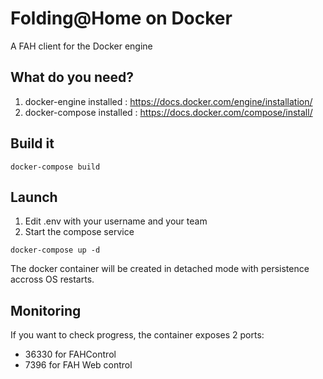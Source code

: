 # Folding@Home on Docker
A FAH client for the Docker engine

## What do you need?
1) docker-engine installed : https://docs.docker.com/engine/installation/
2) docker-compose installed : https://docs.docker.com/compose/install/

## Build it
```
docker-compose build
```

## Launch
1) Edit .env with your username and your team
2) Start the compose service

```
docker-compose up -d
```

The docker container will be created in detached mode with persistence accross OS restarts.

## Monitoring
If you want to check progress, the container exposes 2 ports:
- 36330 for FAHControl
- 7396 for FAH Web control

